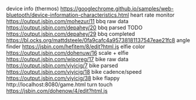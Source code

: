 device info (thermos) https://googlechrome.github.io/samples/web-bluetooth/device-information-characteristics.html
heart rate monitor https://output.jsbin.com/mohezur/11
bbq raw data https://output.jsbin.com/depahey/20
bbq parsed TODO https://output.jsbin.com/depahey/29 
bbq completed https://bl.ocks.org/mattdsteele/0fa9cafc4a95738181137547eae21fc8
angle finder https://jsbin.com/hefitem/8/edit?html,js
elfie color https://output.jsbin.com/dohenuw/16
scale + elfie https://output.jsbin.com/wiporeg/17
bike raw data https://output.jsbin.com/viyicig/7
bike parsed https://output.jsbin.com/viyicig/18
bike cadence/speed https://output.jsbin.com/viyicig/38
bike flappy http://localhost:8080/game.html
turn touch https://jsbin.com/dohenow/4/edit?html,js